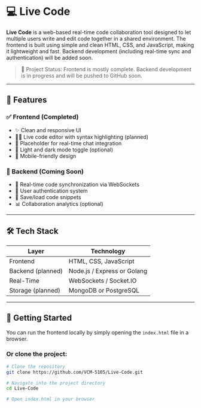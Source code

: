 # 💻 Live Code

**Live Code** is a web-based real-time code collaboration tool designed to let multiple users write and edit code together in a shared environment. The frontend is built using simple and clean HTML, CSS, and JavaScript, making it lightweight and fast. Backend development (including real-time sync and authentication) will be added soon.

> 🚧 Project Status: Frontend is mostly complete. Backend development is in progress and will be pushed to GitHub soon.

---

## 📌 Features

### ✅ Frontend (Completed)
- ✨ Clean and responsive UI
- 👨‍💻 Live code editor with syntax highlighting (planned)
- 💬 Placeholder for real-time chat integration
- 🌙 Light and dark mode toggle (optional)
- 📱 Mobile-friendly design

### 🔧 Backend (Coming Soon)
- 🔄 Real-time code synchronization via WebSockets
- 🔐 User authentication system
- 📁 Save/load code snippets
- 📊 Collaboration analytics (optional)

---

## 🛠️ Tech Stack

| Layer    | Technology        |
|----------|-------------------|
| Frontend | HTML, CSS, JavaScript |
| Backend (planned) | Node.js / Express or Golang |
| Real-Time | WebSockets / Socket.IO |
| Storage (planned) | MongoDB or PostgreSQL |

---

## 🚀 Getting Started

You can run the frontend locally by simply opening the `index.html` file in a browser.

### Or clone the project:

```bash
# Clone the repository
git clone https://github.com/VCM-5105/Live-Code.git

# Navigate into the project directory
cd Live-Code

# Open index.html in your browser
